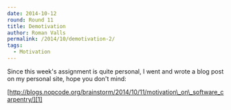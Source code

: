 ```yaml
---
date: 2014-10-12
round: Round 11
title: Demotivation
author: Roman Valls
permalink: /2014/10/demotivation-2/
tags:
  - Motivation
---
```

Since this week's assignment is quite personal, I went and wrote a blog post on my personal site, hope you don't mind:

[http://blogs.nopcode.org/brainstorm/2014/10/11/motivation\_on\_software_carpentry/][1]

 [1]: http://blogs.nopcode.org/brainstorm/2014/10/11/motivation_on_software_carpentry/
